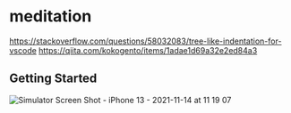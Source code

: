# meditation

https://stackoverflow.com/questions/58032083/tree-like-indentation-for-vscode
https://qiita.com/kokogento/items/1adae1d69a32e2ed84a3

## Getting Started

![Simulator Screen Shot - iPhone 13 - 2021-11-14 at 11 19 07](https://user-images.githubusercontent.com/68835326/141665082-30c7b0db-71ee-4a43-a972-e358f67b2f65.png)
